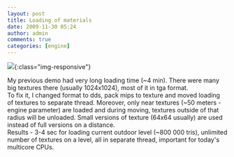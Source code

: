 ```yaml
---
layout: post
title: Loading of materials
date: 2009-11-30 05:24
author: admin
comments: true
categories: [engine]
---
```


![](http://2.bp.blogspot.com/_LfYx03jjmdk/SxNn990tNRI/AAAAAAAAAuk/iBgMhD0nCTg/s1600/screen.jpg){:class="img-responsive"}


 My previous demo had very long loading time (~4 min). There were many big textures there (usually 1024x1024), most of it in tga format.  <br />  To fix it, I changed format to dds, pack mips to texture and moved loading of textures to separate thread. Moreover, only near textures (~50 meters - engine parameter) are loaded and during moving, textures outside of that radius will be unloaded. Small versions of texture (64x64 usually) are used instead of full versions on a distance. <br />  Results - 3-4 sec for loading current outdoor level (~800 000 tris), unlimited number of  textures on a level, all in separate thread, important for today's multicore CPUs.
